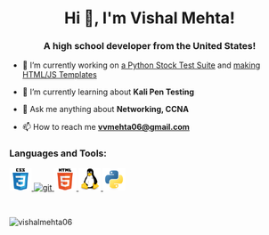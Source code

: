 <h1 align="center">Hi 👋, I'm Vishal Mehta!</h1>
<h3 align="center">A high school developer from the United States!</h3>

- 🔭 I’m currently working on [a Python Stock Test Suite](https://github.com/VishalMehta06/stock-test-suite) and [making HTML/JS Templates](https://github.com/VishalMehta06/html-templates)

- 🌱 I’m currently learning about **Kali Pen Testing**

- 💬 Ask me anything about **Networking, CCNA**

- 📫 How to reach me **vvmehta06@gmail.com**

<h3 align="left">Languages and Tools:</h3>
<p align="left"> <a href="https://www.w3schools.com/css/" target="_blank" rel="noreferrer"> <img src="https://raw.githubusercontent.com/devicons/devicon/master/icons/css3/css3-original-wordmark.svg" alt="css3" width="40" height="40"/> </a> <a href="https://git-scm.com/" target="_blank" rel="noreferrer"> <img src="https://www.vectorlogo.zone/logos/git-scm/git-scm-icon.svg" alt="git" width="40" height="40"/> </a> <a href="https://www.w3.org/html/" target="_blank" rel="noreferrer"> <img src="https://raw.githubusercontent.com/devicons/devicon/master/icons/html5/html5-original-wordmark.svg" alt="html5" width="40" height="40"/> </a> <a href="https://www.linux.org/" target="_blank" rel="noreferrer"> <img src="https://raw.githubusercontent.com/devicons/devicon/master/icons/linux/linux-original.svg" alt="linux" width="40" height="40"/> </a> <a href="https://www.python.org" target="_blank" rel="noreferrer"> <img src="https://raw.githubusercontent.com/devicons/devicon/master/icons/python/python-original.svg" alt="python" width="40" height="40"/> </a> </p>
<br>
<p align="center"><img align="left" src="https://github-readme-stats.vercel.app/api/top-langs?username=vishalmehta06&show_icons=true&locale=en&layout=compact" alt="vishalmehta06" /></p>
